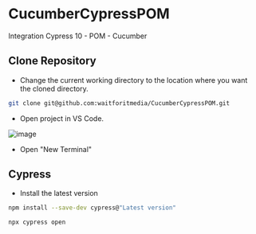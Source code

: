 
# CucumberCypressPOM

Integration Cypress 10 - POM - Cucumber

## Clone Repository

- Change the current working directory to the location where you want the cloned directory.

```bash
git clone git@github.com:waitforitmedia/CucumberCypressPOM.git
```
- Open project in VS Code.

![image](https://user-images.githubusercontent.com/26104886/204455933-d448932d-e252-412f-9437-b072f342ebb9.png)

- Open "New Terminal"

## Cypress

- Install the latest version

```bash
npm install --save-dev cypress@"Latest version"

npx cypress open
```
